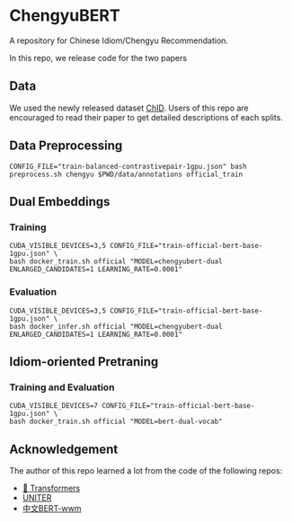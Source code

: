 # ChengyuBERT

A repository for Chinese Idiom/Chengyu Recommendation.

In this repo, we release code for the two papers 

## Data
We used the newly released dataset [ChID](https://github.com/zhengcj1/ChID-Dataset).
Users of this repo are encouraged to read their paper to get detailed descriptions of each splits.

## Data Preprocessing
```shell script
CONFIG_FILE="train-balanced-contrastivepair-1gpu.json" bash preprocess.sh chengyu $PWD/data/annotations official_train
```

## Dual Embeddings
### Training
```shell script
CUDA_VISIBLE_DEVICES=3,5 CONFIG_FILE="train-official-bert-base-1gpu.json" \
bash docker_train.sh official "MODEL=chengyubert-dual ENLARGED_CANDIDATES=1 LEARNING_RATE=0.0001"
```
### Evaluation  
```shell script
CUDA_VISIBLE_DEVICES=3,5 CONFIG_FILE="train-official-bert-base-1gpu.json" \
bash docker_infer.sh official "MODEL=chengyubert-dual ENLARGED_CANDIDATES=1 LEARNING_RATE=0.0001"
```

## Idiom-oriented Pretraning
### Training and Evaluation  
```shell script
CUDA_VISIBLE_DEVICES=7 CONFIG_FILE="train-official-bert-base-1gpu.json" \
bash docker_train.sh official "MODEL=bert-dual-vocab"
```

## Acknowledgement
The author of this repo learned a lot from the code of the following repos:
* [🤗 Transformers](https://github.com/huggingface/transformers)
* [UNITER](https://github.com/ChenRocks/UNITER)
* [中文BERT-wwm](https://github.com/ymcui/Chinese-BERT-wwm)